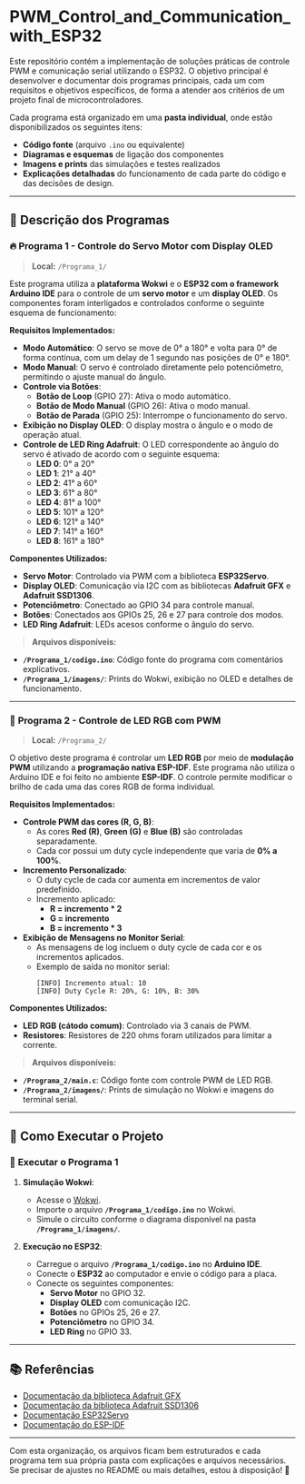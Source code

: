 # PWM_Control_and_Communication_with_ESP32

Este repositório contém a implementação de soluções práticas de controle PWM e comunicação serial utilizando o ESP32. O objetivo principal é desenvolver e documentar dois programas principais, cada um com requisitos e objetivos específicos, de forma a atender aos critérios de um projeto final de microcontroladores.

Cada programa está organizado em uma **pasta individual**, onde estão disponibilizados os seguintes itens:
- **Código fonte** (arquivo `.ino` ou equivalente)
- **Diagramas e esquemas** de ligação dos componentes
- **Imagens e prints** das simulações e testes realizados
- **Explicações detalhadas** do funcionamento de cada parte do código e das decisões de design.

---

## 📘 **Descrição dos Programas**

### 🔥 **Programa 1 - Controle do Servo Motor com Display OLED**
> **Local:** `/Programa_1/`

Este programa utiliza a **plataforma Wokwi** e o **ESP32 com o framework Arduino IDE** para o controle de um **servo motor** e um **display OLED**. Os componentes foram interligados e controlados conforme o seguinte esquema de funcionamento:

**Requisitos Implementados:**
- **Modo Automático**: O servo se move de 0° a 180° e volta para 0° de forma contínua, com um delay de 1 segundo nas posições de 0° e 180°.
- **Modo Manual**: O servo é controlado diretamente pelo potenciômetro, permitindo o ajuste manual do ângulo.
- **Controle via Botões**:
  - **Botão de Loop** (GPIO 27): Ativa o modo automático.
  - **Botão de Modo Manual** (GPIO 26): Ativa o modo manual.
  - **Botão de Parada** (GPIO 25): Interrompe o funcionamento do servo.
- **Exibição no Display OLED**: O display mostra o ângulo e o modo de operação atual.
- **Controle de LED Ring Adafruit**: O LED correspondente ao ângulo do servo é ativado de acordo com o seguinte esquema:
  - **LED 0**: 0° a 20°
  - **LED 1**: 21° a 40°
  - **LED 2**: 41° a 60°
  - **LED 3**: 61° a 80°
  - **LED 4**: 81° a 100°
  - **LED 5**: 101° a 120°
  - **LED 6**: 121° a 140°
  - **LED 7**: 141° a 160°
  - **LED 8**: 161° a 180°

**Componentes Utilizados:**
- **Servo Motor**: Controlado via PWM com a biblioteca **ESP32Servo**.
- **Display OLED**: Comunicação via I2C com as bibliotecas **Adafruit GFX** e **Adafruit SSD1306**.
- **Potenciômetro**: Conectado ao GPIO 34 para controle manual.
- **Botões**: Conectados aos GPIOs 25, 26 e 27 para controle dos modos.
- **LED Ring Adafruit**: LEDs acesos conforme o ângulo do servo.

> **Arquivos disponíveis:**
- **`/Programa_1/codigo.ino`**: Código fonte do programa com comentários explicativos.
- **`/Programa_1/imagens/`**: Prints do Wokwi, exibição no OLED e detalhes de funcionamento.

---

### 🌈 **Programa 2 - Controle de LED RGB com PWM**
> **Local:** `/Programa_2/`

O objetivo deste programa é controlar um **LED RGB** por meio de **modulação PWM** utilizando a **programação nativa ESP-IDF**. Este programa não utiliza o Arduino IDE e foi feito no ambiente **ESP-IDF**. O controle permite modificar o brilho de cada uma das cores RGB de forma individual.

**Requisitos Implementados:**
- **Controle PWM das cores (R, G, B)**:
  - As cores **Red (R)**, **Green (G)** e **Blue (B)** são controladas separadamente.
  - Cada cor possui um duty cycle independente que varia de **0% a 100%**.
- **Incremento Personalizado**:
  - O duty cycle de cada cor aumenta em incrementos de valor predefinido.
  - Incremento aplicado:
    - **R = incremento * 2**
    - **G = incremento**
    - **B = incremento * 3**
- **Exibição de Mensagens no Monitor Serial**:
  - As mensagens de log incluem o duty cycle de cada cor e os incrementos aplicados.
  - Exemplo de saída no monitor serial:
    ```
    [INFO] Incremento atual: 10
    [INFO] Duty Cycle R: 20%, G: 10%, B: 30%
    ```

**Componentes Utilizados:**
- **LED RGB (cátodo comum)**: Controlado via 3 canais de PWM.
- **Resistores**: Resistores de 220 ohms foram utilizados para limitar a corrente.

> **Arquivos disponíveis:**
- **`/Programa_2/main.c`**: Código fonte com controle PWM de LED RGB.
- **`/Programa_2/imagens/`**: Prints de simulação no Wokwi e imagens do terminal serial.

---

## 📜 **Como Executar o Projeto**

### 🔧 **Executar o Programa 1**
1. **Simulação Wokwi**:
   - Acesse o [Wokwi](https://wokwi.com/).
   - Importe o arquivo **`/Programa_1/codigo.ino`** no Wokwi.
   - Simule o circuito conforme o diagrama disponível na pasta **`/Programa_1/imagens/`**.

2. **Execução no ESP32**:
   - Carregue o arquivo **`/Programa_1/codigo.ino`** no **Arduino IDE**.
   - Conecte o **ESP32** ao computador e envie o código para a placa.
   - Conecte os seguintes componentes:
     - **Servo Motor** no GPIO 32.
     - **Display OLED** com comunicação I2C.
     - **Botões** no GPIOs 25, 26 e 27.
     - **Potenciômetro** no GPIO 34.
     - **LED Ring** no GPIO 33.

---

## 📚 **Referências**
- [Documentação da biblioteca Adafruit GFX](https://learn.adafruit.com/adafruit-gfx-graphics-library/overview)
- [Documentação da biblioteca Adafruit SSD1306](https://learn.adafruit.com/monochrome-oled-breakouts/overview)
- [Documentação ESP32Servo](https://github.com/PaulStoffregen/Servo)
- [Documentação do ESP-IDF](https://docs.espressif.com/projects/esp-idf/en/latest/esp32/)

---

Com esta organização, os arquivos ficam bem estruturados e cada programa tem sua própria pasta com explicações e arquivos necessários. Se precisar de ajustes no README ou mais detalhes, estou à disposição! 🚀
